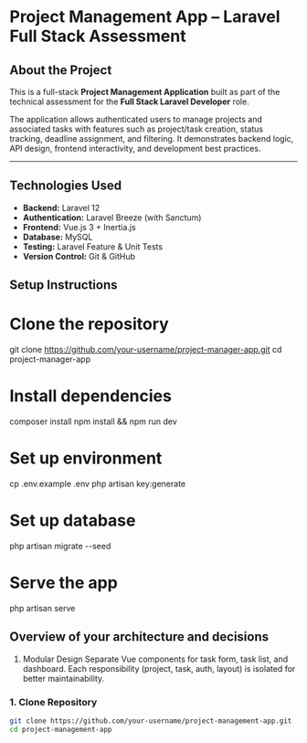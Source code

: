 # Project Management App – Laravel Full Stack Assessment

## About the Project

This is a full-stack **Project Management Application** built as part of the technical assessment for the **Full Stack Laravel Developer** role.

The application allows authenticated users to manage projects and associated tasks with features such as project/task creation, status tracking, deadline assignment, and filtering. It demonstrates backend logic, API design, frontend interactivity, and development best practices.

---

## Technologies Used

- **Backend:** Laravel 12
- **Authentication:** Laravel Breeze (with Sanctum)
- **Frontend:** Vue.js 3 + Inertia.js
- **Database:** MySQL
- **Testing:** Laravel Feature & Unit Tests
- **Version Control:** Git & GitHub


## Setup Instructions
# Clone the repository
git clone https://github.com/your-username/project-manager-app.git
cd project-manager-app

# Install dependencies
composer install
npm install && npm run dev

# Set up environment
cp .env.example .env
php artisan key:generate

# Set up database
php artisan migrate --seed

# Serve the app
php artisan serve


## Overview of your architecture and decisions
1. Modular Design
Separate Vue components for task form, task list, and dashboard.
Each responsibility (project, task, auth, layout) is isolated for better maintainability.


### 1. Clone Repository

```bash
git clone https://github.com/your-username/project-management-app.git
cd project-management-app
